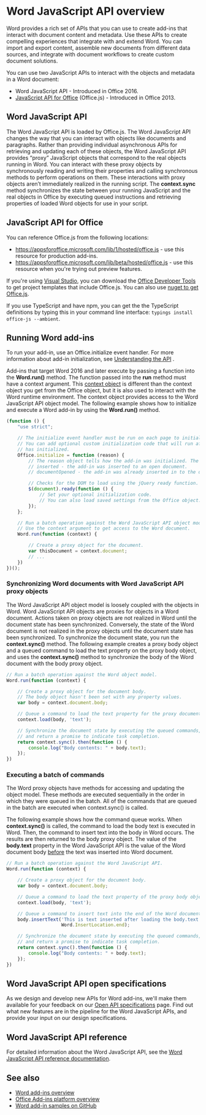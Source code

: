 # Word JavaScript API overview

Word provides a rich set of APIs that you can use to create add-ins that interact with document content and metadata. Use these APIs to create compelling experiences that integrate with and extend Word. You can import and export content, assemble new documents from different data sources, and integrate with document workflows to create custom document solutions.

You can use two JavaScript APIs to interact with the objects and metadata in a Word document:

- Word JavaScript API - Introduced in Office 2016.
- [JavaScript API for Office](../javascript-api-for-office.md) (Office.js) - Introduced in Office 2013.

## Word JavaScript API

The Word JavaScript API is loaded by Office.js. The Word JavaScript API changes the way that you can interact with objects like documents and paragraphs. Rather than providing individual asynchronous APIs for retrieving and updating each of these objects, the Word JavaScript API provides “proxy” JavaScript objects that correspond to the real objects running in Word. You can interact with these proxy objects by synchronously reading and writing their properties and calling synchronous methods to perform operations on them. These interactions with proxy objects aren’t immediately realized in the running script. The **context.sync** method synchronizes the state between your running JavaScript and the real objects in Office by executing queued instructions and retrieving properties of loaded Word objects for use in your script.

## JavaScript API for Office

You can reference Office.js from the following locations:

* https://appsforoffice.microsoft.com/lib/1/hosted/office.js - use this resource for production add-ins.
* https://appsforoffice.microsoft.com/lib/beta/hosted/office.js - use this resource when you're trying out preview features.

If you're using [Visual Studio](https://www.visualstudio.com/products/free-developer-offers-vs), you can download the [Office Developer Tools](https://www.visualstudio.com/features/office-tools-vs.aspx) to get project templates that include Office.js.  You can also use [nuget to get Office.js](https://www.nuget.org/packages/Microsoft.Office.js/).

If you use TypeScript and have npm, you can get the the TypeScript definitions by typing this in your command line interface: `typings install office-js --ambient`.

## Running Word add-ins

To run your add-in, use an Office.initialize event handler. For more information about add-in initialization, see [Understanding the API](https://docs.microsoft.com/office/dev/add-ins/develop/understanding-the-javascript-api-for-office) .

Add-ins that target Word 2016 and later execute by passing a function into the **Word.run()** method. The function passed into the **run** method must have a context argument. This [context object](/javascript/api/word/word.requestcontext) is different than the context object you get from the Office object, but it is also used to interact with the Word runtime environment. The context object provides access to the Word JavaScript API object model. The following example shows how to initialize and execute a Word add-in by using the **Word.run()** method.

```js
(function () {
    "use strict";

    // The initialize event handler must be run on each page to initialize Office JS.
    // You can add optional custom initialization code that will run after OfficeJS
    // has initialized.
    Office.initialize = function (reason) {
        // The reason object tells how the add-in was initialized. The values can be:
        // inserted - the add-in was inserted to an open document.
        // documentOpened - the add-in was already inserted in to the document and the document was opened.

        // Checks for the DOM to load using the jQuery ready function.
        $(document).ready(function () {
            // Set your optional initialization code.
            // You can also load saved settings from the Office object.
        });
    };

    // Run a batch operation against the Word JavaScript API object model.
    // Use the context argument to get access to the Word document.
    Word.run(function (context) {

        // Create a proxy object for the document.
        var thisDocument = context.document;
        // ...
    })
})();
```

### Synchronizing Word documents with Word JavaScript API proxy objects

The Word JavaScript API object model is loosely coupled with the objects in Word. Word JavaScript API objects are proxies for objects in a Word document. Actions taken on proxy objects are not realized in Word until the document state has been synchronized. Conversely, the state of the Word document is not realized in the proxy objects until the document state has been synchronized. To synchronize the document state, you run the **context.sync()** method. The following example creates a proxy body object and a queued command to load the text property on the proxy body object, and uses the **context.sync()** method to synchronize the body of the Word document with the body proxy object.

```js
// Run a batch operation against the Word object model.
Word.run(function (context) {

    // Create a proxy object for the document body.
    // The body object hasn't been set with any property values.
    var body = context.document.body;

    // Queue a command to load the text property for the proxy document body object.
    context.load(body, 'text');

    // Synchronize the document state by executing the queued commands,
    // and return a promise to indicate task completion.
    return context.sync().then(function () {
        console.log("Body contents: " + body.text);
    });
})
```

### Executing a batch of commands

The Word proxy objects have methods for accessing and updating the object model. These methods are executed sequentially in the order in which they were queued in the batch. All of the commands that are queued in the batch are executed when context.sync() is called.

The following example shows how the command queue works. When **context.sync()** is called, the command to load the body text is executed in Word. Then, the command to insert text into the body in Word occurs. The results are then returned to the body proxy object. The value of the **body.text** property in the Word JavaScript API is the value of the Word document body <u>before</u> the text was inserted into Word document.


```js
// Run a batch operation against the Word JavaScript API.
Word.run(function (context) {

    // Create a proxy object for the document body.
    var body = context.document.body;

    // Queue a command to load the text property of the proxy body object.
    context.load(body, 'text');

    // Queue a command to insert text into the end of the Word document body.
    body.insertText('This is text inserted after loading the body.text property',
                    Word.InsertLocation.end);

    // Synchronize the document state by executing the queued commands,
    // and return a promise to indicate task completion.
    return context.sync().then(function () {
        console.log("Body contents: " + body.text);
    });
})
```

## Word JavaScript API open specifications

As we design and develop new APIs for Word add-ins, we'll make them available for your feedback on our [Open API specifications](../openspec.md) page. Find out what new features are in the pipeline for the Word JavaScript APIs, and provide your input on our design specifications.

## Word JavaScript API reference

For detailed information about the Word JavaScript API, see the [Word JavaScript API reference documentation](/javascript/api/word).

## See also

* [Word add-ins overview](https://docs.microsoft.com/office/dev/add-ins/word/word-add-ins-programming-overview)
* [Office Add-ins platform overview](https://docs.microsoft.com/office/dev/add-ins/overview/office-add-ins)
* [Word add-in samples on GitHub](https://github.com/OfficeDev?utf8=%E2%9C%93&q=Word)
